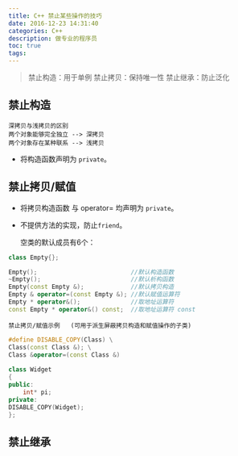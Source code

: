 ```yaml
---
title: C++ 禁止某些操作的技巧
date: 2016-12-23 14:31:40
categories: C++
description: 做专业的程序员
toc: true
tags:
---
```


> 禁止构造：用于单例
> 禁止拷贝：保持唯一性
> 禁止继承：防止泛化
<!--More-->

## 禁止构造
	深拷贝与浅拷贝的区别
	两个对象能够完全独立 --> 深拷贝
	两个对象存在某种联系 --> 浅拷贝
+ 将构造函数声明为 `private`。

## 禁止拷贝/赋值
+ 将拷贝构造函数 与 operator= 均声明为 `private`。
+ 不提供方法的实现，防止`friend`。


	空类的默认成员有6个：

``` cpp
class Empty{};

Empty();                          //默认构造函数
~Empty();                         //默认析构函数
Empty(const Empty &);             //默认拷贝构造
Empty & operator=(const Empty &); //默认赋值运算符
Empty * operator&();              //取地址运算符
const Empty * operator&() const;  //取地址运算符 const
```
	禁止拷贝/赋值示例   (可用于派生屏蔽拷贝构造和赋值操作的子类)
``` cpp
#define DISABLE_COPY(Class) \
Class(const Class &); \
Class &operator=(const Class &)
 
class Widget  
{  
public:  
    int* pi;  
private:  
DISABLE_COPY(Widget);
};
```

## 禁止继承


